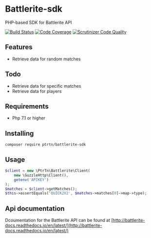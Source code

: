 # Battlerite-sdk
PHP-based SDK for Battlerite API

[![Build Status](https://travis-ci.org/PtrTn/battlerite-sdk.svg?branch=master)](https://travis-ci.org/PtrTn/battlerite-sdk)
[![Code Coverage](https://scrutinizer-ci.com/g/PtrTn/battlerite-sdk/badges/coverage.png?b=master)](https://scrutinizer-ci.com/g/PtrTn/battlerite-sdk/?branch=master)
[![Scrutinizer Code Quality](https://scrutinizer-ci.com/g/PtrTn/battlerite-sdk/badges/quality-score.png?b=master)](https://scrutinizer-ci.com/g/PtrTn/battlerite-sdk/?branch=master)

## Features
- Retrieve data for random matches

## Todo
- Retrieve data for specific matches
- Retrieve data for players

## Requirements
- Php 7.1 or higher

## Installing
`composer require ptrtn/battlerite-sdk`

## Usage
```php
$client = new \PtrTn\Battlerite\Client(
    new \GuzzleHttp\Client(),
    getenv('APIKEY')
);
$matches = $client->getMatches();
$this->assertEquals('QUICK2V2', $matches->matches[0]->map->type);
```


## Api documentation
Dcoumentation for the Battlerite API can be found at [http://battlerite-docs.readthedocs.io/en/latest/](http://battlerite-docs.readthedocs.io/en/latest/)